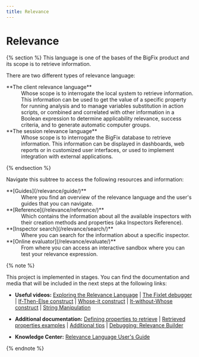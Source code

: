 ```yaml
---
title: Relevance
---
```


<h1>Relevance</h1>

{% section %}
This language is one of the bases of the BigFix product and its scope is to retrieve information.

There are two different types of relevance language:

<dl>
  <dt>**The client relevance language**</dt>
  <dd>Whose scope is to interrogate the local system to retrieve information. This information can be used to get the value of a specific property for running analysis and to manage variables substitution in action scripts, or combined and correlated with other information in a Boolean expression to determine applicability relevance, success criteria, and to generate automatic computer groups.</dd>

  <dt>**The session relevance language**</dt>

  <dd>Whose scope is to interrogate the BigFix database to retrieve information. This information can be displayed in dashboards, web reports or in customized user interfaces, or used to implement integration with external applications.</dd>
</dl>
{% endsection %}

Navigate this subtree to access the following resources and information:

<dl>
  <dt>**[Guides](/relevance/guide/)**</dt>
  <dd>Where you find an overview of the relevance language and the user's guides that you can navigate.</dd>

  <dt>**[Reference](/relevance/reference/)**</dt>
  <dd>Which contains the information about all the available inspectors with their creation methods and properties (aka Inspectors Reference).</dd>

  <dt>**[Inspector search](/relevance/search/)**</dt>
  <dd>Where you can search for the information about a specific inspector.</dd>

  <dt>**[Online evaluator](/relevance/evaluate/)**</dt>
  <dd>From where you can access an interactive sandbox where you can test your relevance expression.</dd>
</dl>

{% note %}

This project is implemented in stages. You can find the documentation and media that will be included in the next 
steps at the following links:

* **Useful videos:**
 [Exploring the Relevance Language](https://www.youtube.com/watch?v=vRoZhvShPeY) |
 [The Fixlet debugger](https://www.youtube.com/watch?v=sujEc4HqXew) | 
 [If-Then-Else construct](https://www.youtube.com/watch?v=vRoZhvShPeY) |
 [Whose-it construct](https://www.youtube.com/watch?v=LwQADuUzhDY) |
 [It-without-Whose construct](https://www.youtube.com/watch?v=yz0V4Si849E) |
 [String Manipulation](https://www.youtube.com/watch?v=is8juNOlArY)

* **Additional documentation:**
 [Defining properties to retrieve](http://www-01.ibm.com/support/docview.wss?uid=swg21505783) | 
 [Retrieved properties examples](https://www.ibm.com/developerworks/community/wikis/home?lang=en#!/wiki/Tivoli%20Endpoint%20Manager/page/Property%20%26%20Relevance%20Examples?section=app) |
 [Additional tips](https://www.ibm.com/developerworks/community/wikis/home?lang=en#!/wiki/Tivoli%20Endpoint%20Manager/page/Relevance%20Tips) |
 [Debugging: Relevance Builder](https://www.ibm.com/developerworks/community/wikis/home?lang=en#!/wiki/Tivoli%20Endpoint%20Manager/page/Client%20Compliance%20API)

* **Knowledge Center:**
 [Relevance Language User's Guide](http://www-01.ibm.com/support/knowledgecenter/SS6MER_9.2.0/com.ibm.tivoli.tem.doc_9.2/Platform/Relevance/c_relevance_overview.html)

{% endnote %}
